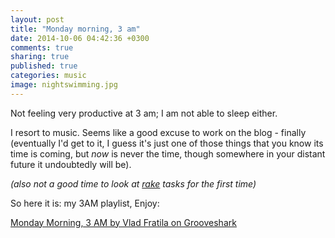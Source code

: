 ```yaml
---
layout: post
title: "Monday morning, 3 am"
date: 2014-10-06 04:42:36 +0300
comments: true
sharing: true
published: true
categories: music
image: nightswimming.jpg
---
```


Not feeling very productive at 3 am; I am not able to sleep either. 

I resort to music. Seems like a good excuse to work on the blog - finally (eventually I'd get to it, I guess it's just one of those things that you know its time is coming, but _now_ is never the time, though somewhere in your distant future it undoubtedly will be). 

_(also not a good time to look at [rake](https://rubygems.org/gems/rake) tasks for the first time)_

So here it is: my 3AM playlist, Enjoy:

<object width="600" height="250" classid="clsid:D27CDB6E-AE6D-11cf-96B8-444553540000" id="gsPlaylist10142263922" name="gsPlaylist10142263922"><param name="movie" value="http://grooveshark.com/widget.swf" /><param name="wmode" value="window" /><param name="allowScriptAccess" value="always" /><param name="flashvars" value="hostname=grooveshark.com&playlistID=101422639&p=0&bbg=000000&bth=000000&pfg=000000&lfg=000000&bt=ffffff&pbg=ffffff&pfgh=ffffff&si=ffffff&lbg=ffffff&lfgh=ffffff&sb=ffffff&bfg=e8365f&pbgh=e8365f&lbgh=e8365f&sbh=e8365f" /><object type="application/x-shockwave-flash" data="http://grooveshark.com/widget.swf" width="600" height="250"><param name="wmode" value="window" /><param name="allowScriptAccess" value="always" /><param name="flashvars" value="hostname=grooveshark.com&playlistID=101422639&p=0&bbg=000000&bth=000000&pfg=000000&lfg=000000&bt=ffffff&pbg=ffffff&pfgh=ffffff&si=ffffff&lbg=ffffff&lfgh=ffffff&sb=ffffff&bfg=e8365f&pbgh=e8365f&lbgh=e8365f&sbh=e8365f" /><span><a href="http://grooveshark.com/search/playlist?q=Monday%20Morning%2C%203%20AM%20Vlad%20Fratila" title="Monday Morning, 3 AM by Vlad Fratila on Grooveshark">Monday Morning, 3 AM by Vlad Fratila on Grooveshark</a></span></object></object>